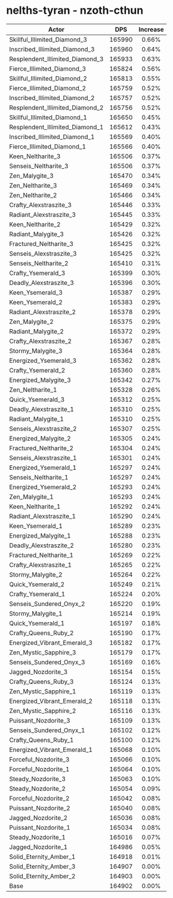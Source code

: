 # nelths-tyran - nzoth-cthun
| Actor | DPS | Increase |
|---|:---:|:---:|
|Skillful_Illimited_Diamond_3|165990|0.66%|
|Inscribed_Illimited_Diamond_3|165960|0.64%|
|Resplendent_Illimited_Diamond_3|165933|0.63%|
|Fierce_Illimited_Diamond_3|165824|0.56%|
|Skillful_Illimited_Diamond_2|165813|0.55%|
|Fierce_Illimited_Diamond_2|165759|0.52%|
|Inscribed_Illimited_Diamond_2|165757|0.52%|
|Resplendent_Illimited_Diamond_2|165756|0.52%|
|Skillful_Illimited_Diamond_1|165650|0.45%|
|Resplendent_Illimited_Diamond_1|165612|0.43%|
|Inscribed_Illimited_Diamond_1|165569|0.40%|
|Fierce_Illimited_Diamond_1|165566|0.40%|
|Keen_Neltharite_3|165506|0.37%|
|Senseis_Neltharite_3|165506|0.37%|
|Zen_Malygite_3|165470|0.34%|
|Zen_Neltharite_3|165469|0.34%|
|Zen_Neltharite_2|165466|0.34%|
|Crafty_Alexstraszite_3|165446|0.33%|
|Radiant_Alexstraszite_3|165445|0.33%|
|Keen_Neltharite_2|165429|0.32%|
|Radiant_Malygite_3|165426|0.32%|
|Fractured_Neltharite_3|165425|0.32%|
|Senseis_Alexstraszite_3|165425|0.32%|
|Senseis_Neltharite_2|165410|0.31%|
|Crafty_Ysemerald_3|165399|0.30%|
|Deadly_Alexstraszite_3|165396|0.30%|
|Keen_Ysemerald_3|165387|0.29%|
|Keen_Ysemerald_2|165383|0.29%|
|Radiant_Alexstraszite_2|165378|0.29%|
|Zen_Malygite_2|165375|0.29%|
|Radiant_Malygite_2|165372|0.29%|
|Crafty_Alexstraszite_2|165367|0.28%|
|Stormy_Malygite_3|165364|0.28%|
|Energized_Ysemerald_3|165362|0.28%|
|Crafty_Ysemerald_2|165360|0.28%|
|Energized_Malygite_3|165342|0.27%|
|Zen_Neltharite_1|165328|0.26%|
|Quick_Ysemerald_3|165312|0.25%|
|Deadly_Alexstraszite_1|165310|0.25%|
|Radiant_Malygite_1|165310|0.25%|
|Senseis_Alexstraszite_2|165307|0.25%|
|Energized_Malygite_2|165305|0.24%|
|Fractured_Neltharite_2|165304|0.24%|
|Senseis_Alexstraszite_1|165301|0.24%|
|Energized_Ysemerald_1|165297|0.24%|
|Senseis_Neltharite_1|165297|0.24%|
|Energized_Ysemerald_2|165293|0.24%|
|Zen_Malygite_1|165293|0.24%|
|Keen_Neltharite_1|165292|0.24%|
|Radiant_Alexstraszite_1|165290|0.24%|
|Keen_Ysemerald_1|165289|0.23%|
|Energized_Malygite_1|165288|0.23%|
|Deadly_Alexstraszite_2|165280|0.23%|
|Fractured_Neltharite_1|165269|0.22%|
|Crafty_Alexstraszite_1|165265|0.22%|
|Stormy_Malygite_2|165264|0.22%|
|Quick_Ysemerald_2|165249|0.21%|
|Crafty_Ysemerald_1|165224|0.20%|
|Senseis_Sundered_Onyx_2|165220|0.19%|
|Stormy_Malygite_1|165214|0.19%|
|Quick_Ysemerald_1|165197|0.18%|
|Crafty_Queens_Ruby_2|165190|0.17%|
|Energized_Vibrant_Emerald_3|165182|0.17%|
|Zen_Mystic_Sapphire_3|165179|0.17%|
|Senseis_Sundered_Onyx_3|165169|0.16%|
|Jagged_Nozdorite_3|165154|0.15%|
|Crafty_Queens_Ruby_3|165124|0.13%|
|Zen_Mystic_Sapphire_1|165119|0.13%|
|Energized_Vibrant_Emerald_2|165118|0.13%|
|Zen_Mystic_Sapphire_2|165116|0.13%|
|Puissant_Nozdorite_3|165109|0.13%|
|Senseis_Sundered_Onyx_1|165102|0.12%|
|Crafty_Queens_Ruby_1|165100|0.12%|
|Energized_Vibrant_Emerald_1|165068|0.10%|
|Forceful_Nozdorite_3|165066|0.10%|
|Forceful_Nozdorite_1|165064|0.10%|
|Steady_Nozdorite_3|165063|0.10%|
|Steady_Nozdorite_2|165054|0.09%|
|Forceful_Nozdorite_2|165042|0.08%|
|Puissant_Nozdorite_2|165040|0.08%|
|Jagged_Nozdorite_2|165036|0.08%|
|Puissant_Nozdorite_1|165034|0.08%|
|Steady_Nozdorite_1|165016|0.07%|
|Jagged_Nozdorite_1|164986|0.05%|
|Solid_Eternity_Amber_1|164918|0.01%|
|Solid_Eternity_Amber_3|164907|0.00%|
|Solid_Eternity_Amber_2|164903|0.00%|
|Base|164902|0.00%|
